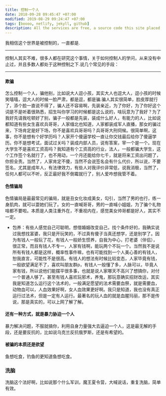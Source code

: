 ```yaml
---
title: 控制一个人
date: 2018-09-28 09:45:47 +07:00
modified: 2019-08-29 09:24:47 +07:00
tags: [boooo, netlify, jekyll, github]
description: All the services are free, a source code this site placed on github repository and intergration with netlify service, another service that you can use is github page for hosting your own static site.
---
```


我相信这个世界是被控制的，一直都是.

<hr>

控制人其实不难，很多人都在研究这个事情，关于如何控制人的学问，从来没有中止过，并且多数人都处于这种控制之下.说几个常见的手段：

<hr>

#### 欺骗

怎么控制一个人，骗他别，比如说大人逗小孩，其实大人也逗大人，逗小孩的时候笑嘻嘻，逗大人的时候一脸严肃，都是逗，都是骗.骗人其实很简单，脸皮厚就行了，添个脸一直说不得了，骗人还不容易啊，先装亲近，为了你好，为了你好这个词是不是听着很熟悉，招生叫你学习的时候都是这么说的，啥玩意为了我好？为了我好先请我吃顿好了别，骗子一般都是先装，装成什么好人，有能力的人，比如说都知道有些女生喜欢兵哥哥，人家缅北也知道，人家都装成军人直播，那女的骗过来，下场肯定是好下场，你不是喜欢兵哥哥吗？兵哥哥大刑伺候。很简单啊，这事，你不是想有个好学历吗？人家开个傻逼学校一直让你交钱最后给你了傻逼学历。你不是想考试，面试过关吗？装成内部人员，说有答案，宰一个是一个。现在大学生不是喜欢工资高吗？我知道有个工资高的行业，法人，一般都骗大学生，这个工作签个名就行了，也不用动，一个月还能给你七千，就是将来工资出问题了，你担全责。当然了，人家肯定不傻，当然不会说签名会有什么代价，所以说，不要签名，尤其是成年人，有法律效力，有些人对我评价非常低，说我消极，当然了，任何人都可以不听，反正最好我不倒霉就行了，别人爱咋想我管不着。

#### 色情骗局

色情骗局是最最常见的骗局，就是丑女化妆成美女，勾引，当然了男的也行，练一身肌肉，就可以耍她们玩了。女的一直喊哥哥，男的一直喊小姐姐，为了骗个礼物啥都不要啦。本质是人类注重外在，不重视内在，感觉美女帅哥都是好人，其实不一定。

- 包养：有些人感觉自己可聪明，想借婚姻改变自己，找个条件好的，我确实说过我想找富婆，我只是开玩笑的，不过真有傻子当真还想学，还是别学了。因为有钱人一般玩了花，有钱人一般娇生惯养，自我为中心，打老婆（伴侣），很正常，而且有钱人不专一，人家有钱啊，能玩两个不玩一个。当然我不是说所有有钱人都是这样，概率性事件嘛，也有可能找到一个人美心善的有钱人，恕我直言，可能性不是很高。有钱人的想法有时候比较变态，人家毕竟有钱，一般欲望满足不了，喜欢叫朋友群p，有钱人一般懂了多，人脉可以，毕竟人家有钱，所以说他们能摆平很多事，也就是说人家哪天不高兴了想搞你，对付一个普通人够了。甚至有钱人喜欢玩邪术，养鬼，那玩意确实招财改运，其实我是知道怎么运行这个法术的，一般满足愿望的法术需要血祭，就是需要血，动物血可以，人血效果好啊，女人血效果更好啊。我只是知道，我也没有真正运行过法术，但是一定有人运行。最著名的玩人血的就是血腥玛丽，那不是传说，那是真实的，可以上网了解了解。

#### 还有一种方式，就是暴力胁迫一个人

暴力解决问题，不服就搞你，利用自身力量强大去逼迫一个人，这是最无解的手段，还是要反抗的，比如说乌克兰反抗俄罗斯，还是有希望的。

#### 被骗的本质还是欲望

鱼想吃食，钓鱼的更知道鱼想吃食。

### 洗脑

洗脑这个法好啊，比如说那个什么军训，魔王夏令营，大喊说话，重复洗脑，简单有效。
